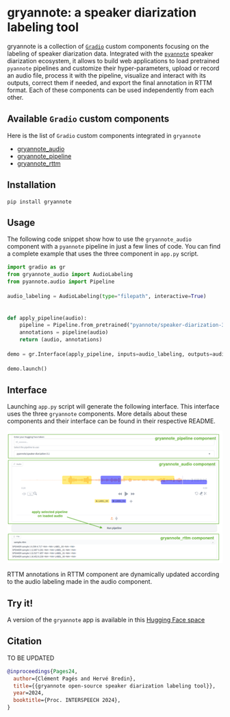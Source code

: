 # gryannote: a  speaker diarization labeling tool

gryannote is a collection of [`Gradio`](https://www.gradio.app/) custom components focusing on the labeling of speaker diarization data. Integrated with the [`pyannote`](https://github.com/pyannote/pyannote-audio) speaker diarization ecosystem, it allows to build web applications to load pretrained `pyannote` pipelines and customize their hyper-parameters, upload or record an audio file, process it with the pipeline, visualize and interact with its outputs, correct them if needed, and export the final annotation in RTTM format. Each of these components can be used independently from each other.

## Available `Gradio` custom components

Here is the list of `Gradio` custom components integrated in `gryannote`

- [gryannote_audio](https://github.com/clement-pages/gryannote/tree/main/gryannote/audio/README.md)
- [gryannote_pipeline](https://github.com/clement-pages/gryannote/tree/main/gryannote/pipeline/README.md)
- [gryannote_rttm](https://github.com/clement-pages/gryannote/tree/main/gryannote/rttm/README.md)

## Installation

```shell
pip install gryannote
```

## Usage

The following code snippet show how to use the `gryannote_audio` component with a `pyannote` pipeline in just a few lines of code. You can find a complete example that uses the three component
in `app.py` script.

```python
import gradio as gr
from gryannote_audio import AudioLabeling
from pyannote.audio import Pipeline

audio_labeling = AudioLabeling(type="filepath", interactive=True)


def apply_pipeline(audio):
    pipeline = Pipeline.from_pretrained("pyannote/speaker-diarization-3.1")
    annotations = pipeline(audio)
    return (audio, annotations)

demo = gr.Interface(apply_pipeline, inputs=audio_labeling, outputs=audio_labeling)

demo.launch()
```

## Interface

Launching `app.py` script will generate the following interface. This interface uses the three `gryannote` components. More details about these components and their interface can be found
in their respective README.

![](https://github.com/clement-pages/gryannote/blob/main/docs/assets/gryannote_interface.png?raw=1)

RTTM annotations in RTTM component are dynamically updated according to the audio labeling made in the audio component.

## Try it!

A version of the `gryannote` app is available in this [Hugging Face space](https://huggingface.co/spaces/clement-pages/gryannote)

## Citation

TO BE UPDATED

```bibtex
@inproceedings{Pages24,
  author={Clément Pagés and Hervé Bredin},
  title={{gryannote open-source speaker diarization labeling tool}},
  year=2024,
  booktitle={Proc. INTERSPEECH 2024},
}
```
